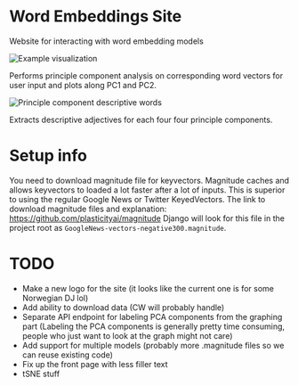 # Word Embeddings Site
Website for interacting with word embedding models

![Example visualization](https://i.imgur.com/ggtHZ8J.png)

Performs principle component analysis on corresponding word vectors for user input and plots along PC1 and PC2.

![Principle component descriptive words](https://i.imgur.com/9fvYQzy.png)

Extracts descriptive adjectives for each four four principle components.

# Setup info
You need to download magnitude file for keyvectors. 
Magnitude caches and allows keyvectors to loaded a lot faster after a lot of inputs. This is superior to using the regular Google News or Twitter KeyedVectors.
The link to download magnitude files and explanation: https://github.com/plasticityai/magnitude
Django will look for this file in the project root as ``GoogleNews-vectors-negative300.magnitude``.

# TODO
- Make a new logo for the site (it looks like the current one is for some Norwegian DJ lol)
- Add ability to download data (CW will probably handle)
- Separate API endpoint for labeling PCA components from the graphing part (Labeling the PCA components is generally pretty time consuming, people who just want to look at the graph might not care)
- Add support for multiple models (probably more .magnitude files so we can reuse existing code)
- Fix up the front page with less filler text
- tSNE stuff
